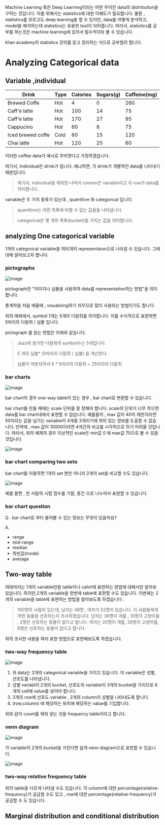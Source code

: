 Machine Learning 혹은 Deep Learning이라는 어떤 주어진 data의 distribution을 구하는 것입니다. 이를 위해서는 statistics에 대한 이해도가 필요합니다. 물론 , statistics를 모르고도 deep learning을 할 수 있지만, data를 어떻게 분석하고,  model을 해석하는데 statistics는 유용한 tool이 되어줍니다. 따라서, statistics를 공부를 하는것은 machine learning에 있어서 필수적이라 볼 수 있습니다.

khan academy의 statistics 강의를 듣고 정리하는 식으로 공부할려 합니다. 



# Analyzing Categorical data

## Variable ,individual

| Drink             | Type | Calories | Sugars(g) | Caffeine(mg) |
| ----------------- | ---- | -------- | --------- | ------------ |
| Brewed Coffe      | Hot  | 4        | 0         | 260          |
| Caff'e latte      | Hot  | 100      | 14        | 75           |
| Caff'e latte      | Hot  | 170      | 27        | 95           |
| Cappucino         | Hot  | 60       | 8         | 75           |
| Iced brewed coffe | Cold | 60       | 15        | 120          |
| Chai latte        | Hot  | 120      | 25        | 60           |

이러한 coffee data가 예시로 주어졋다고 가정하겠습니다. 

여기서, Individual은 drink가 됩니다. 왜냐하면, 각 drink가 개별적인 data를 나타내기 때문입니다. 

>여기서, individual을 제외한 나머지 column은 variable이고 각 row가 data를 의미합니다.

variable은 두 가지 종류가 있는데 , quantitive 와 categorical 입니다.

> quantitive는  어떤 목록에 fit할 수 없는 값들을 나타냅니다.
>
> categorical은 몇 개의 목록(bucket)을 가지는 값을 의미합니다.

## analyzing One categorical variable

1개의 categroical variable을 여러개의 representaion으로 나타낼 수 있습니다. 그에 대해 알아보고자 합니다.

### pictographs

![image](https://user-images.githubusercontent.com/50165842/157341172-2a5f82e2-8427-4920-bf99-af6f8437380d.png)

pictograph란 "이미지나 심볼을 사용하여 data를 representation하는 방법"을 의미합니다.

통계학을 처음 배울때 , visualizing하기 쉬우므로 많이 사용되는 방법이기도 합니다.

위의 예제에서, symbol 1개는 5개의 다람쥐를 의미합니다. 이를 수식적으로 표현하면 5마리의 다람쥐 / 심볼 입니다.

pictograph 를 읽는 방법은 아래와 같습니다.

> Jazz에 참가한 다람쥐의 symbol수는 5개입니다. 
>
> 5 개의 심볼* (5마리의 다람쥐 / 심볼) 을 계산한다.
>
> 심볼이 약분되어서 5 * 5마리의 다람쥐 = 25마리의 다람쥐 

### bar charts

![image](https://user-images.githubusercontent.com/50165842/157343173-a5d33159-2e5e-4b37-87fc-632ae2e992f4.png)



bar chart의 경우 one-way table이 있는 경우 , bar chart로 변환할 수 있습니다. 

bar chart를 만들 때에는 scale 단위를 잘 정해야 합니다. scale의 단위가 너무 작으면 data를 bar chart내에서 표현할 수 없습니다. 예를들어 , max 값이 40이 제한이라면 50이라는 값을 넘기는 variable이 4개중 3개이기에 의미 있는 정보를 도출할 수 없습니다. 만약에 , max 값이 10000이라면 4개간의 비교를 시각적으로 하기 어려울 것입니다. 따라서, 위의 예제의 경우 이상적인 scale은 min값 0 에 max값 70으로 볼 수 있을 것입니다. 

![image](https://user-images.githubusercontent.com/50165842/157343194-41e847a7-c315-4e14-a142-013ceb985500.png)



### bar chart comparing two sets

bar chart를 이용하면 1개의 set 뿐만 아니라 2개의 set을 비교할 수도 있습니다.





![image](https://user-images.githubusercontent.com/50165842/157555346-be29e9aa-6a5d-4139-843c-706b907a9e5a.png)

예를 들면 , 한 사람의 시험 점수를 기말, 중간 으로 나누어서 표현할 수 있습니다.

### bar chart question

Q . bar chart로 부터 물어볼 수 있는 정보는 무엇이 있을까요?

A. 

-  range
- mid-range
-  median
- 최빈값(mode) 
- average







## Two-way table

여태까지는 1개의 variable만을 table이나 cahrt에 표현하는 방법에 대해서만 알아보았습니다. 하지만,2개의 variable을 한번에 table에 표현할 수도 있습니다. 이번에는 2개의 variable을 table에 표현하는 방법을 알아보도록 하겠습니다 .

> 100명의 사람이 있는데, 남자는 48명 , 여자가 52명이 있습니다. 이 사람들에게 어떤 동물을 선호하는지 조사하였습니다. 남자는 36명이 개를 , 10명이 고양이를 , 2명은 선호하는 동물이 없다고 합니다. 여자는 20명이 개를, 26명이 고양이를, 6명은 선호하는 동물이 없다고 합니다.

위의 조사한 내용을 여러 표현 방법으로 표현해보도록 하겠습니다.



### two-way frequency table

![image](https://user-images.githubusercontent.com/50165842/157670735-afb44c35-328d-4573-a0d4-d5663757bf3f.png)

1. 위 data는 2개의 categorical variable을 가지고 있습니다. 이 variable은 성별, 선호도를 나타냅니다.
2. 성별 variabl이 2개의 bucket, 선호도의 variable이 3개의 bucket을 가지므로 6개의 cell에 value를 넣어야 합니다.
3. 3개의 row에 선호도 variable , 2개의 column이 성별을 나타내도록 합니다.
4. (row,column) 에 해당하는 위치에 해당하는 value를 기입합니다.



위와 같이 count를 채워 넣는 것을 frequency table이라고 합니다.



### venn diagram

![image](https://user-images.githubusercontent.com/50165842/157671681-76015b84-952f-4915-8cd4-521078d35d0e.png)



각 variable이 2개의 bucket을 가진다면 쉽게 venn diagram으로 표현할 수 있습니다.

![image](https://user-images.githubusercontent.com/50165842/157672946-efed14c6-a90c-452f-8578-0f9d4f98086c.png)







### two-way relative frequency table

위의 table을 다르게 나타낼 수도 있습니다. 각 column에 대한 percentage(relative-frequency)가 궁금할 수도 있고 , row에 대한 percentage(relative-frequency)가 궁금할 수 도 있습니다.

## Marginal distribution and conditional distribution



